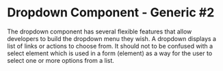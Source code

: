 <h1>Dropdown Component - Generic #2</h1>

<section data-section="generic">
  <p class="dummy-paragraph">
    The dropdown component has several flexible features that allow developers to build the dropdown menu they wish. A
    dropdown displays a list of links or actions to choose from. It should not to be confused with a select element
    which is used in a form (element) as a way for the user to select one or more options from a list.
  </p>
</section>
